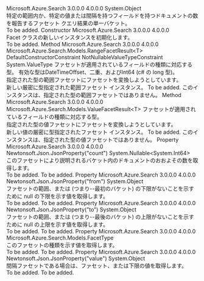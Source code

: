 <Type Name="FacetResult" FullName="Microsoft.Azure.Search.Models.FacetResult">
  <TypeSignature Language="C#" Value="public class FacetResult" />
  <TypeSignature Language="ILAsm" Value=".class public auto ansi beforefieldinit FacetResult extends System.Object" />
  <TypeSignature Language="DocId" Value="T:Microsoft.Azure.Search.Models.FacetResult" />
  <TypeSignature Language="VB.NET" Value="Public Class FacetResult" />
  <TypeSignature Language="F#" Value="type FacetResult = class" />
  <AssemblyInfo>
    <AssemblyName>Microsoft.Azure.Search</AssemblyName>
    <AssemblyVersion>3.0.0.0</AssemblyVersion>
    <AssemblyVersion>4.0.0.0</AssemblyVersion>
  </AssemblyInfo>
  <Base>
    <BaseTypeName>System.Object</BaseTypeName>
  </Base>
  <Interfaces />
  <Docs>
    <summary>
            特定の範囲内か、特定の値または間隔を持つフィールドを持つドキュメントの数を報告するファセット クエリ結果の単一バケット。
            </summary>
    <remarks>To be added.</remarks>
  </Docs>
  <Members>
    <Member MemberName=".ctor">
      <MemberSignature Language="C#" Value="public FacetResult ();" />
      <MemberSignature Language="ILAsm" Value=".method public hidebysig specialname rtspecialname instance void .ctor() cil managed" />
      <MemberSignature Language="DocId" Value="M:Microsoft.Azure.Search.Models.FacetResult.#ctor" />
      <MemberSignature Language="VB.NET" Value="Public Sub New ()" />
      <MemberType>Constructor</MemberType>
      <AssemblyInfo>
        <AssemblyName>Microsoft.Azure.Search</AssemblyName>
        <AssemblyVersion>3.0.0.0</AssemblyVersion>
        <AssemblyVersion>4.0.0.0</AssemblyVersion>
      </AssemblyInfo>
      <Parameters />
      <Docs>
        <summary>
            Facet クラスの新しいインスタンスを初期化します。
            </summary>
        <remarks>To be added.</remarks>
      </Docs>
    </Member>
    <Member MemberName="AsRangeFacetResult&lt;T&gt;">
      <MemberSignature Language="C#" Value="public Microsoft.Azure.Search.Models.RangeFacetResult&lt;T&gt; AsRangeFacetResult&lt;T&gt; () where T : struct;" />
      <MemberSignature Language="ILAsm" Value=".method public hidebysig instance class Microsoft.Azure.Search.Models.RangeFacetResult`1&lt;!!T&gt; AsRangeFacetResult&lt;struct .ctor (class System.ValueType) T&gt;() cil managed" />
      <MemberSignature Language="DocId" Value="M:Microsoft.Azure.Search.Models.FacetResult.AsRangeFacetResult``1" />
      <MemberSignature Language="VB.NET" Value="Public Function AsRangeFacetResult(Of T As Structure) () As RangeFacetResult(Of T)" />
      <MemberSignature Language="F#" Value="member this.AsRangeFacetResult : unit -&gt; Microsoft.Azure.Search.Models.RangeFacetResult&lt;'T (requires 'T : struct)&gt; (requires 'T : struct)" Usage="facetResult.AsRangeFacetResult " />
      <MemberType>Method</MemberType>
      <AssemblyInfo>
        <AssemblyName>Microsoft.Azure.Search</AssemblyName>
        <AssemblyVersion>3.0.0.0</AssemblyVersion>
        <AssemblyVersion>4.0.0.0</AssemblyVersion>
      </AssemblyInfo>
      <ReturnValue>
        <ReturnType>Microsoft.Azure.Search.Models.RangeFacetResult&lt;T&gt;</ReturnType>
      </ReturnValue>
      <TypeParameters>
        <TypeParameter Name="T">
          <Constraints>
            <ParameterAttribute>DefaultConstructorConstraint</ParameterAttribute>
            <ParameterAttribute>NotNullableValueTypeConstraint</ParameterAttribute>
            <BaseTypeName>System.ValueType</BaseTypeName>
          </Constraints>
        </TypeParameter>
      </TypeParameters>
      <Parameters />
      <Docs>
        <typeparam name="T">
            ファセットが適用されているフィールドの種類に対応する型。 有効な型は<c cref="T:System.DateTimeOffset">DateTimeOffset</c>、<c cref="T:System.Double">二重</c>、および<c cref="T:System.Int64">Int64</c> (c# の long 型)。
            </typeparam>
        <summary>
            指定された型の範囲ファセットにファセットを変換しようとしています。
            </summary>
        <returns>新しい厳密に型指定された範囲ファセット インスタンス。</returns>
        <remarks>To be added.</remarks>
        <exception cref="T:System.InvalidCastException">このインスタンスは、指定された型の範囲ファセットではありません。</exception>
      </Docs>
    </Member>
    <Member MemberName="AsValueFacetResult&lt;T&gt;">
      <MemberSignature Language="C#" Value="public Microsoft.Azure.Search.Models.ValueFacetResult&lt;T&gt; AsValueFacetResult&lt;T&gt; ();" />
      <MemberSignature Language="ILAsm" Value=".method public hidebysig instance class Microsoft.Azure.Search.Models.ValueFacetResult`1&lt;!!T&gt; AsValueFacetResult&lt;T&gt;() cil managed" />
      <MemberSignature Language="DocId" Value="M:Microsoft.Azure.Search.Models.FacetResult.AsValueFacetResult``1" />
      <MemberSignature Language="VB.NET" Value="Public Function AsValueFacetResult(Of T) () As ValueFacetResult(Of T)" />
      <MemberSignature Language="F#" Value="member this.AsValueFacetResult : unit -&gt; Microsoft.Azure.Search.Models.ValueFacetResult&lt;'T&gt;" Usage="facetResult.AsValueFacetResult " />
      <MemberType>Method</MemberType>
      <AssemblyInfo>
        <AssemblyName>Microsoft.Azure.Search</AssemblyName>
        <AssemblyVersion>3.0.0.0</AssemblyVersion>
        <AssemblyVersion>4.0.0.0</AssemblyVersion>
      </AssemblyInfo>
      <ReturnValue>
        <ReturnType>Microsoft.Azure.Search.Models.ValueFacetResult&lt;T&gt;</ReturnType>
      </ReturnValue>
      <TypeParameters>
        <TypeParameter Name="T" />
      </TypeParameters>
      <Parameters />
      <Docs>
        <typeparam name="T">
            ファセットが適用されているフィールドの種類に対応する型。
            </typeparam>
        <summary>
            指定された型の値ファセットにファセットを変換しようとしています。
            </summary>
        <returns>新しい値の厳密に型指定されたファセット インスタンス。</returns>
        <remarks>To be added.</remarks>
        <exception cref="T:System.InvalidCastException">このインスタンスは、指定された型の値ファセットではありません。</exception>
      </Docs>
    </Member>
    <Member MemberName="Count">
      <MemberSignature Language="C#" Value="public Nullable&lt;long&gt; Count { get; set; }" />
      <MemberSignature Language="ILAsm" Value=".property instance valuetype System.Nullable`1&lt;int64&gt; Count" />
      <MemberSignature Language="DocId" Value="P:Microsoft.Azure.Search.Models.FacetResult.Count" />
      <MemberSignature Language="VB.NET" Value="Public Property Count As Nullable(Of Long)" />
      <MemberSignature Language="F#" Value="member this.Count : Nullable&lt;int64&gt; with get, set" Usage="Microsoft.Azure.Search.Models.FacetResult.Count" />
      <MemberType>Property</MemberType>
      <AssemblyInfo>
        <AssemblyName>Microsoft.Azure.Search</AssemblyName>
        <AssemblyVersion>3.0.0.0</AssemblyVersion>
        <AssemblyVersion>4.0.0.0</AssemblyVersion>
      </AssemblyInfo>
      <Attributes>
        <Attribute>
          <AttributeName>Newtonsoft.Json.JsonProperty("count")</AttributeName>
        </Attribute>
      </Attributes>
      <ReturnValue>
        <ReturnType>System.Nullable&lt;System.Int64&gt;</ReturnType>
      </ReturnValue>
      <Docs>
        <summary>
            このファセットにより説明されるバケット内のドキュメントのおおよその数を取得します。
            </summary>
        <value>To be added.</value>
        <remarks>To be added.</remarks>
      </Docs>
    </Member>
    <Member MemberName="From">
      <MemberSignature Language="C#" Value="public object From { get; set; }" />
      <MemberSignature Language="ILAsm" Value=".property instance object From" />
      <MemberSignature Language="DocId" Value="P:Microsoft.Azure.Search.Models.FacetResult.From" />
      <MemberSignature Language="VB.NET" Value="Public Property From As Object" />
      <MemberSignature Language="F#" Value="member this.From : obj with get, set" Usage="Microsoft.Azure.Search.Models.FacetResult.From" />
      <MemberType>Property</MemberType>
      <AssemblyInfo>
        <AssemblyName>Microsoft.Azure.Search</AssemblyName>
        <AssemblyVersion>3.0.0.0</AssemblyVersion>
        <AssemblyVersion>4.0.0.0</AssemblyVersion>
      </AssemblyInfo>
      <Attributes>
        <Attribute>
          <AttributeName>Newtonsoft.Json.JsonProperty("from")</AttributeName>
        </Attribute>
      </Attributes>
      <ReturnValue>
        <ReturnType>System.Object</ReturnType>
      </ReturnValue>
      <Docs>
        <summary>
            ファセットの範囲、または (つまり--最初のバケット) の下限がないことを示すために null の下限を示す値を取得します。
            </summary>
        <value>To be added.</value>
        <remarks>To be added.</remarks>
      </Docs>
    </Member>
    <Member MemberName="To">
      <MemberSignature Language="C#" Value="public object To { get; set; }" />
      <MemberSignature Language="ILAsm" Value=".property instance object To" />
      <MemberSignature Language="DocId" Value="P:Microsoft.Azure.Search.Models.FacetResult.To" />
      <MemberSignature Language="VB.NET" Value="Public Property To As Object" />
      <MemberSignature Language="F#" Value="member this.To : obj with get, set" Usage="Microsoft.Azure.Search.Models.FacetResult.To" />
      <MemberType>Property</MemberType>
      <AssemblyInfo>
        <AssemblyName>Microsoft.Azure.Search</AssemblyName>
        <AssemblyVersion>3.0.0.0</AssemblyVersion>
        <AssemblyVersion>4.0.0.0</AssemblyVersion>
      </AssemblyInfo>
      <Attributes>
        <Attribute>
          <AttributeName>Newtonsoft.Json.JsonProperty("to")</AttributeName>
        </Attribute>
      </Attributes>
      <ReturnValue>
        <ReturnType>System.Object</ReturnType>
      </ReturnValue>
      <Docs>
        <summary>
            ファセットの範囲、または (つまり--最後のバケット) の上限がないことを示すために null の上限を示す値を取得します。
            </summary>
        <value>To be added.</value>
        <remarks>To be added.</remarks>
      </Docs>
    </Member>
    <Member MemberName="Type">
      <MemberSignature Language="C#" Value="public Microsoft.Azure.Search.Models.FacetType Type { get; }" />
      <MemberSignature Language="ILAsm" Value=".property instance valuetype Microsoft.Azure.Search.Models.FacetType Type" />
      <MemberSignature Language="DocId" Value="P:Microsoft.Azure.Search.Models.FacetResult.Type" />
      <MemberSignature Language="VB.NET" Value="Public ReadOnly Property Type As FacetType" />
      <MemberSignature Language="F#" Value="member this.Type : Microsoft.Azure.Search.Models.FacetType" Usage="Microsoft.Azure.Search.Models.FacetResult.Type" />
      <MemberType>Property</MemberType>
      <AssemblyInfo>
        <AssemblyName>Microsoft.Azure.Search</AssemblyName>
        <AssemblyVersion>3.0.0.0</AssemblyVersion>
        <AssemblyVersion>4.0.0.0</AssemblyVersion>
      </AssemblyInfo>
      <ReturnValue>
        <ReturnType>Microsoft.Azure.Search.Models.FacetType</ReturnType>
      </ReturnValue>
      <Docs>
        <summary>
            このファセットの種類を示す値を取得します。
            </summary>
        <value>To be added.</value>
        <remarks>To be added.</remarks>
      </Docs>
    </Member>
    <Member MemberName="Value">
      <MemberSignature Language="C#" Value="public object Value { get; set; }" />
      <MemberSignature Language="ILAsm" Value=".property instance object Value" />
      <MemberSignature Language="DocId" Value="P:Microsoft.Azure.Search.Models.FacetResult.Value" />
      <MemberSignature Language="VB.NET" Value="Public Property Value As Object" />
      <MemberSignature Language="F#" Value="member this.Value : obj with get, set" Usage="Microsoft.Azure.Search.Models.FacetResult.Value" />
      <MemberType>Property</MemberType>
      <AssemblyInfo>
        <AssemblyName>Microsoft.Azure.Search</AssemblyName>
        <AssemblyVersion>3.0.0.0</AssemblyVersion>
        <AssemblyVersion>4.0.0.0</AssemblyVersion>
      </AssemblyInfo>
      <Attributes>
        <Attribute>
          <AttributeName>Newtonsoft.Json.JsonProperty("value")</AttributeName>
        </Attribute>
      </Attributes>
      <ReturnValue>
        <ReturnType>System.Object</ReturnType>
      </ReturnValue>
      <Docs>
        <summary>
            間隔ファセットである場合は、ファセット、または下限の値を取得します。
            </summary>
        <value>To be added.</value>
        <remarks>To be added.</remarks>
      </Docs>
    </Member>
  </Members>
</Type>